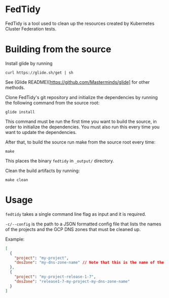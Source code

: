 # FedTidy

FedTidy is a tool used to clean up the resources created by Kubernetes Cluster Federation tests.

# Building from the source

Install glide by running

```shell
curl https://glide.sh/get | sh
```

See (Glide README)[https://github.com/Masterminds/glide] for other
methods.


Clone FedTidy's git repository and initialize the dependencies by
running the following command from the source root:

```shell
glide install
```

This command must be run the first time you want to build the source,
in order to initialize the dependencies. You must also run this every
time you want to update the dependencies.

After that, to build the source run make from the source root every
time:

```shell
make
```

This places the binary `fedtidy` in `_output/` directory.

Clean the build artifacts by running:

```shell
make clean
```

# Usage

`fedtidy` takes a single command line flag as input and it is
required.

`-c/--config` is the path to a JSON formatted config file that lists
the names of the projects and the GCP DNS zones that must be cleaned
up. 

Example:
```json
[
  {
    "project": "my-project",
    "dnsZone": "my-dns-zone-name" // Note that this is the name of the DNS Zone resource in GCP, not the domain name.
  },
  {
    "project": "my-project-release-1-7",
    "dnsZone": "release1-7-my-project-my-dns-zone-name"
  }
]
```
